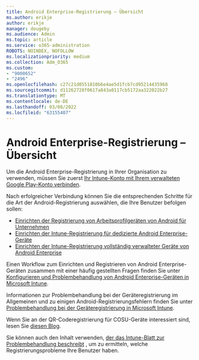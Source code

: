 ```yaml
---
title: Android Enterprise-Registrierung – Übersicht
ms.author: erikje
author: erikje
manager: dougeby
ms.audience: Admin
ms.topic: article
ms.service: o365-administration
ROBOTS: NOINDEX, NOFOLLOW
ms.localizationpriority: medium
ms.collection: Adm_O365
ms.custom:
- "9000652"
- "2496"
ms.openlocfilehash: c27c21d0551810b6e4ae5d1fcb7cd95214435968
ms.sourcegitcommit: d11262728f0617a843a0117cb5172aa322022b27
ms.translationtype: MT
ms.contentlocale: de-DE
ms.lasthandoff: 03/08/2022
ms.locfileid: "63155407"
---
```

# <a name="android-enterprise-enrollment---overview"></a>Android Enterprise-Registrierung – Übersicht

Um die Android Enterprise-Registrierung in Ihrer Organisation zu verwenden, müssen Sie zuerst [Ihr Intune-Konto mit Ihrem verwalteten Google Play-Konto verbinden](https://docs.microsoft.com/intune/enrollment/connect-intune-android-enterprise). 

Nach erfolgreicher Verbindung können Sie die entsprechenden Schritte für die Art der Android-Registrierung auswählen, die Ihre Benutzer befolgen sollen:

- [Einrichten der Registrierung von Arbeitsprofilgeräten von Android für Unternehmen](https://docs.microsoft.com/intune/enrollment/android-work-profile-enroll)
- [Einrichten der Intune-Registrierung für dedizierte Android Enterprise-Geräte](https://docs.microsoft.com/intune/enrollment/android-kiosk-enroll)
- [Einrichten der Intune-Registrierung vollständig verwalteter Geräte von Android Enterprise](https://docs.microsoft.com/intune/enrollment/android-fully-managed-enroll)

Einen Workflow zum Einrichten und Registrieren von Android Enterprise-Geräten zusammen mit einer häufig gestellten Fragen finden Sie unter [Konfigurieren und Problembehandlung von Android Enterprise-Geräten in Microsoft Intune](https://support.microsoft.com/help/4476974/configuring-and-troubleshooting-android-enterprise-devices-in-intune).

Informationen zur Problembehandlung bei der Geräteregistrierung im Allgemeinen und zu einigen Android-Registrierungsfehlern finden Sie unter [Problembehandlung bei der Geräteregistrierung in Microsoft Intune](https://docs.microsoft.com/intune/enrollment/troubleshoot-device-enrollment-in-intune).

Wenn Sie an der QR-Coderegistrierung für COSU-Geräte interessiert sind, lesen Sie [diesen Blog](https://techcommunity.microsoft.com/t5/Intune-Customer-Success/COSU-Configuration-and-Enrollment-using-the-QR-code-enrollment/ba-p/280184).

Sie können auch den Inhalt verwenden, [der das Intune-Blatt zur Problembehandlung beschreibt](https://docs.microsoft.com/intune/fundamentals/help-desk-operators) , um zu ermitteln, welche Registrierungsprobleme Ihre Benutzer haben.